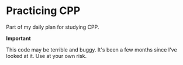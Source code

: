 # Practicing CPP

Part of my daily plan for studying CPP.

**Important**

This code may be terrible and buggy. It's been a few months since I've looked at it. Use at your own risk.
